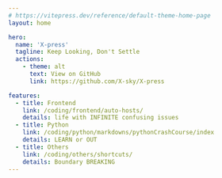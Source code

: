 ```yaml
---
# https://vitepress.dev/reference/default-theme-home-page
layout: home

hero:
  name: 'X-press'
  tagline: Keep Looking, Don't Settle
  actions:
    - theme: alt
      text: View on GitHub
      link: https://github.com/X-sky/X-press

features:
  - title: Frontend
    link: /coding/frontend/auto-hosts/
    details: life with INFINITE confusing issues
  - title: Python
    link: /coding/python/markdowns/pythonCrashCourse/index
    details: LEARN or OUT
  - title: Others
    link: /coding/others/shortcuts/
    details: Boundary BREAKING
---
```

